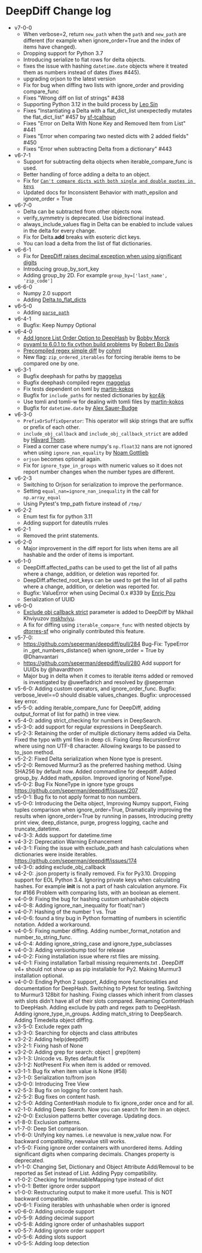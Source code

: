 # DeepDiff Change log

- v7-0-0
    - When verbose=2, return `new_path` when the `path` and `new_path` are different (for example when ignore_order=True and the index of items have changed).
    - Dropping support for Python 3.7
    - Introducing serialize to flat rows for delta objects.
    - fixes the issue with hashing `datetime.date` objects where it treated them as numbers instead of dates (fixes #445).
    - upgrading orjson to the latest version 
    - Fix for bug when diffing two lists with ignore_order and providing compare_func 
    - Fixes "Wrong diff on list of strings" #438
    - Supporting Python 3.12 in the build process by [Leo Sin](https://github.com/leoslf)
    - Fixes "Instantiating a Delta with a flat_dict_list unexpectedly mutates the flat_dict_list" #457 by [sf-tcalhoun](https://github.com/sf-tcalhoun)
    - Fixes "Error on Delta With None Key and Removed Item from List" #441
    - Fixes "Error when comparing two nested dicts with 2 added fields" #450
    - Fixes "Error when subtracting Delta from a dictionary" #443
- v6-7-1
    - Support for subtracting delta objects when iterable_compare_func is used.
    - Better handling of force adding a delta to an object. 
    - Fix for [`Can't compare dicts with both single and double quotes in keys`](https://github.com/seperman/deepdiff/issues/430)
    - Updated docs for Inconsistent Behavior with math_epsilon and ignore_order = True
- v6-7-0
    - Delta can be subtracted from other objects now.
    - verify_symmetry is deprecated. Use bidirectional instead.
    - always_include_values flag in Delta can be enabled to include values in the delta for every change.
    - Fix for Delta.__add__ breaks with esoteric dict keys.
    - You can load a delta from the list of flat dictionaries.
- v6-6-1
    - Fix for [DeepDiff raises decimal exception when using significant digits](https://github.com/seperman/deepdiff/issues/426)
    - Introducing group_by_sort_key
    - Adding group_by 2D. For example `group_by=['last_name', 'zip_code']`
- v6-6-0
    - Numpy 2.0 support
    - Adding [Delta.to_flat_dicts](https://zepworks.com/deepdiff/current/serialization.html#delta-serialize-to-flat-dictionaries)
- v6-5-0
    - Adding [`parse_path`](https://github.com/seperman/deepdiff/pull/419)
- v6-4-1
    - Bugfix: Keep Numpy Optional
- v6-4-0
    - [Add Ignore List Order Option to DeepHash](https://github.com/seperman/deepdiff/pull/403) by 
[Bobby Morck](https://github.com/bmorck)
    - [pyyaml to 6.0.1 to fix cython build problems](https://github.com/seperman/deepdiff/pull/406) by [Robert Bo Davis](https://github.com/robert-bo-davis)
    - [Precompiled regex simple diff](https://github.com/seperman/deepdiff/pull/413) by [cohml](https://github.com/cohml)
    - New flag: `zip_ordered_iterables` for forcing iterable items to be compared one by one. 
- v6-3-1
    - Bugfix deephash for paths by [maggelus](https://github.com/maggelus)
    - Bugfix deephash compiled regex [maggelus](https://github.com/maggelus)
    - Fix tests dependent on toml by [martin-kokos](https://github.com/martin-kokos)
    - Bugfix for `include_paths` for nested dictionaries by [kor4ik](https://github.com/kor4ik)
    - Use tomli and tomli-w for dealing with tomli files by [martin-kokos](https://github.com/martin-kokos)
    - Bugfix for `datetime.date` by [Alex Sauer-Budge](https://github.com/amsb)
- v6-3-0
    - `PrefixOrSuffixOperator`: This operator will skip strings that are suffix or prefix of each other.
    - `include_obj_callback` and `include_obj_callback_strict` are added by [Håvard Thom](https://github.com/havardthom).
    - Fixed a corner case where numpy's `np.float32` nans are not ignored when using `ignore_nan_equality` by [Noam Gottlieb](https://github.com/noamgot)
    - `orjson` becomes optional again.
    - Fix for `ignore_type_in_groups` with numeric values so it does not report number changes when the number types are different.
- v6-2-3
    - Switching to Orjson for serialization to improve the performance.
    - Setting `equal_nan=ignore_nan_inequality` in the call for `np.array_equal`
    - Using Pytest's tmp_path fixture instead of `/tmp/`
- v6-2-2
    - Enum test fix for python 3.11
    - Adding support for dateutils rrules
- v6-2-1
    - Removed the print statements.
- v6-2-0
    - Major improvement in the diff report for lists when items are all hashable and the order of items is important.
- v6-1-0
    - DeepDiff.affected_paths can be used to get the list of all paths where a change, addition, or deletion was reported for.
    - DeepDiff.affected_root_keys can be used to get the list of all paths where a change, addition, or deletion was reported for.  
    - Bugfix: ValueError when using Decimal 0.x #339  by [Enric Pou](https://github.com/epou)
    - Serialization of UUID 
- v6-0-0
    - [Exclude obj callback strict](https://github.com/seperman/deepdiff/pull/320/files) parameter is added to DeepDiff by Mikhail Khviyuzov [mskhviyu](https://github.com/mskhviyu).
    - A fix for diffing using `iterable_compare_func` with nested objects by [dtorres-sf](https://github.com/dtorres-sf) who originally contributed this feature.
- v5-7-0:
    - https://github.com/seperman/deepdiff/pull/284 Bug-Fix: TypeError in _get_numbers_distance() when ignore_order = True by @Dhanvantari
    - https://github.com/seperman/deepdiff/pull/280 Add support for UUIDs by @havardthom
    - Major bug in delta when it comes to iterable items added or removed is investigated by @uwefladrich and resolved by @seperman 
- v5-6-0: Adding custom operators, and ignore_order_func. Bugfix: verbose_level==0 should disable values_changes. Bugfix: unprocessed key error.
- v5-5-0: adding iterable_compare_func for DeepDiff, adding output_format of list for path() in tree view.
- v5-4-0: adding strict_checking for numbers in DeepSearch.
- v5-3-0: add support for regular expressions in DeepSearch.
- v5-2-3: Retaining the order of multiple dictionary items added via Delta. Fixed the typo with yml files in deep cli. Fixing Grep RecursionError where using non UTF-8 character. Allowing kwargs to be passed to to_json method.
- v5-2-2: Fixed Delta serialization when None type is present.
- v5-2-0: Removed Murmur3 as the preferred hashing method. Using SHA256 by default now. Added commandline for deepdiff. Added group_by. Added math_epsilon. Improved ignoring of NoneType.
- v5-0-2: Bug Fix NoneType in ignore type groups https://github.com/seperman/deepdiff/issues/207
- v5-0-1: Bug fix to not apply format to non numbers.
- v5-0-0: Introducing the Delta object, Improving Numpy support, Fixing tuples comparison when ignore_order=True, Dramatically improving the results when ignore_order=True by running in passes, Introducing pretty print view, deep_distance, purge, progress logging, cache and truncate_datetime.
- v4-3-3: Adds support for datetime.time
- v4-3-2: Deprecation Warning Enhancement
- v4-3-1: Fixing the issue with exclude_path and hash calculations when dictionaries were inside iterables. https://github.com/seperman/deepdiff/issues/174
- v4-3-0: adding exclude_obj_callback
- v4-2-0: .json property is finally removed. Fix for Py3.10. Dropping support for EOL Python 3.4. Ignoring private keys when calculating hashes. For example __init__ is not a part of hash calculation anymore. Fix for #166 Problem with comparing lists, with an boolean as element.
- v4-0-9: Fixing the bug for hashing custom unhashable objects
- v4-0-8: Adding ignore_nan_inequality for float('nan')
- v4-0-7: Hashing of the number 1 vs. True
- v4-0-6: found a tiny bug in Python formatting of numbers in scientific notation. Added a workaround.
- v4-0-5: Fixing number diffing. Adding number_format_notation and number_to_string_func.
- v4-0-4: Adding ignore_string_case and ignore_type_subclasses
- v4-0-3: Adding versionbump tool for release
- v4-0-2: Fixing installation issue where rst files are missing.
- v4-0-1: Fixing installation Tarball missing requirements.txt . DeepDiff v4+ should not show up as pip installable for Py2. Making Murmur3 installation optional.
- v4-0-0: Ending Python 2 support, Adding more functionalities and documentation for DeepHash. Switching to Pytest for testing. Switching to Murmur3 128bit for hashing. Fixing classes which inherit from classes with slots didn't have all of their slots compared. Renaming ContentHash to DeepHash. Adding exclude by path and regex path to DeepHash. Adding ignore_type_in_groups. Adding match_string to DeepSearch. Adding Timedelta object diffing.
- v3-5-0: Exclude regex path
- v3-3-0: Searching for objects and class attributes
- v3-2-2: Adding help(deepdiff)
- v3-2-1: Fixing hash of None
- v3-2-0: Adding grep for search: object | grep(item)
- v3-1-3: Unicode vs. Bytes default fix
- v3-1-2: NotPresent Fix when item is added or removed.
- v3-1-1: Bug fix when item value is None (#58)
- v3-1-0: Serialization to/from json
- v3-0-0: Introducing Tree View
- v2-5-3: Bug fix on logging for content hash.
- v2-5-2: Bug fixes on content hash.
- v2-5-0: Adding ContentHash module to fix ignore_order once and for all.
- v2-1-0: Adding Deep Search. Now you can search for item in an object.
- v2-0-0: Exclusion patterns better coverage. Updating docs.
- v1-8-0: Exclusion patterns.
- v1-7-0: Deep Set comparison.
- v1-6-0: Unifying key names. i.e newvalue is new_value now. For backward compatibility, newvalue still works.
- v1-5-0: Fixing ignore order containers with unordered items. Adding significant digits when comparing decimals. Changes property is deprecated.
- v1-1-0: Changing Set, Dictionary and Object Attribute Add/Removal to be reported as Set instead of List. Adding Pypy compatibility.
- v1-0-2: Checking for ImmutableMapping type instead of dict
- v1-0-1: Better ignore order support
- v1-0-0: Restructuring output to make it more useful. This is NOT backward compatible.
- v0-6-1: Fixiing iterables with unhashable when order is ignored
- v0-6-0: Adding unicode support
- v0-5-9: Adding decimal support
- v0-5-8: Adding ignore order of unhashables support
- v0-5-7: Adding ignore order support
- v0-5-6: Adding slots support
- v0-5-5: Adding loop detection
